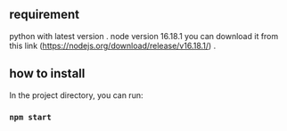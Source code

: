 ## requirement

python with latest version .
node version 16.18.1 you can download it from this link (https://nodejs.org/download/release/v16.18.1/) .

## how to install

In the project directory, you can run:

### `npm start`
